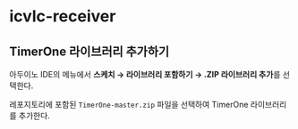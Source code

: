 # icvlc-receiver

## TimerOne 라이브러리 추가하기

아두이노 IDE의 메뉴에서 **스케치 &rarr; 라이브러리 포함하기 &rarr; .ZIP 라이브러리 추가**를 선택한다.

레포지토리에 포함된 `TimerOne-master.zip` 파일을 선택하여 TimerOne 라이브러리를 추가한다.
